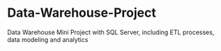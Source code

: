 # Data-Warehouse-Project
Data Warehouse Mini Project with SQL Server, including ETL processes, data modeling and analytics
